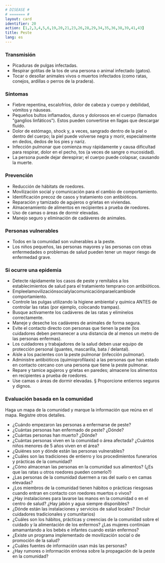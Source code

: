 ```yaml
---
# DISEASE #
# ======= #
layout: card
identifier: 20
action: [1,2,3,4,5,6,19,20,21,23,26,28,29,34,35,36,38,39,41,43]
title: Peste
lang: es
---
```


### Transmisión

- Picaduras de pulgas infectadas.
- Respirar gotitas de la tos de una persona o animal infectado (gatos).
- Tocar o desollar animales vivos o muertos infectados (como ratas, conejos, ardillas o perros de la pradera).

### Síntomas

- Fiebre repentina, escalofríos, dolor de cabeza y cuerpo y debilidad, vómitos y náuseas. 
- Pequeños bultos inflamados, duros y dolorosos en el cuerpo (llamados "ganglios linfáticos"). Estos pueden convertirse en llagas que descargar fluido.
- Dolor de estómago, shock y, a veces, sangrado dentro de la piel o dentro del cuerpo; la piel puede volverse negra y morir, especialmente en dedos, dedos de los pies y nariz. 
- Infección pulmonar que comienza muy rápidamente y causa dificultad para respirar, dolor en el pecho, tos (a veces de sangre o mucosidad).
- La persona puede dejar derespirar; el cuerpo puede colapsar, causando la muerte.

### Prevención

- Reducción de hábitats de roedores.
- Movilización social y comunicación para el cambio de comportamiento. 
- Identificación precoz de casos y tratamiento con antibióticos.
- Reparación y tamizado de agujeros o grietas en viviendas.
- Almacenamiento de alimentos en recipientes a prueba de roedores.
- Uso de camas o áreas de dormir elevadas.
- Manejo seguro y eliminación de cadáveres de animales.

### Personas vulnerables

- Todos en la comunidad son vulnerables a la peste.
- Los niños pequeños, las personas mayores y las personas con otras enfermedades o problemas de salud pueden tener un mayor riesgo de enfermedad grave.

### Si ocurre una epidemia

- Detecte rápidamente los casos de peste y remítalos a los establecimientos de salud para el tratamiento temprano con antibióticos.
- Empleelamovilizaciónsocialylacomunicaciónparaelcambiode comportamiento.
- Controle las pulgas utilizando la higiene ambiental y química ANTES de controlar las ratas (por ejemplo, colocando trampas).
- Busque activamente los cadáveres de las ratas y elimínelos correctamente.
- Maneje y deseche los cadáveres de animales de forma segura.
- Evite el contacto directo con personas que tienen la peste (los cuidadores deben permanecer a una distancia de al menos un metro de las personas enfermas). 
- Los cuidadores y trabajadores de la salud deben usar equipo de protección personal (guantes, mascarilla, bata / delantal).
- Aísle a los pacientes con la peste pulmonar (infección pulmonar).
- Administre antibióticos (quimioprofilaxis) a las personas que han estado en contacto cercano con una persona que tiene la peste pulmonar.
- Repare y tamice agujeros y grietas en paredes; almacene los alimentos en recipientes a prueba de roedores.
- Use camas o áreas de dormir elevadas. § Proporcione entierros seguros y dignos.

### Evaluación basada en la comunidad

Haga un mapa de la comunidad y marque la información que reúna en el mapa. Registre otros detalles.
- ¿Cuándo empezaron las personas a enfermarse de peste?
- ¿Cuántas personas han enfermado de peste? ¿Dónde?
- ¿Cuántas personas han muerto? ¿Dónde?
- ¿Cuántas personas viven en la comunidad o área afectada? ¿Cuántos niños menores de 5 años viven en el área?
- ¿Quiénes son y dónde están las personas vulnerables?
- ¿Cuáles son las tradiciones de entierro y los procedimientos funerarios y prácticas de la comunidad?
- ¿Cómo almacenan las personas en la comunidad sus alimentos? (¿Es que las ratas u otros roedores pueden comerlo?)
- ¿Las personas de la comunidad duermen a ras del suelo o en camas elevadas?
- ¿Los miembros de la comunidad tienen hábitos o prácticas riesgosas cuando entran en contacto con roedores muertos o vivos?
- ¿Hay instalaciones para lavarse las manos en la comunidad o en el centro de salud? ¿Hay jabón y agua siempre disponibles?
- ¿Dónde están las instalaciones y servicios de salud locales? (Incluir cuidadores tradicionales y comunitarios)
- ¿Cuáles son los hábitos, prácticas y creencias de la comunidad sobre el cuidado y la alimentación de los enfermos? ¿Las mujeres continúan amamantando a los bebés e infantes cuando están enfermos?
- ¿Existe un programa implementado de movilización social o de promoción de la salud?
- ¿Cuáles fuentes de información usan más las personas?
- ¿Hay rumores o información errónea sobre la propagación de la peste en la comunidad?
